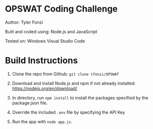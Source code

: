 # OPSWAT Coding Challenge

Author: Tyler Fonzi

Built and coded using: Node.js and JavaScript

Tested on: Windows Visual Studio Code

# Build Instructions

1. Clone the repo from Github: `git clone tfonzi/OPSWAT`

2. Download and install Node.js and npm if not already installed: https://nodejs.org/en/download/

2. In directory, run `npm install` to install the packages specified by the package.json file.

3. Override the included `.env` file by specifying the API Key

4. Run the app with `node app.js`.
